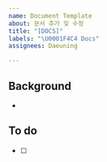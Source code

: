 ```yaml
---
name: Document Template
about: 문서 추가 및 수정
title: "[DOCS]"
labels: "\U0001F4C4 Docs"
assignees: Daeuning

---
```


## Background
- 

## To do
- [ ]
